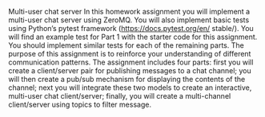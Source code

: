 Multi-user chat server
In this homework assignment you will implement a multi-user chat server using ZeroMQ.
You will also implement basic tests using Python’s pytest framework (https://docs.pytest.org/en/ stable/).
You will find an example test for Part 1 with the starter code for this assignment. You should implement
similar tests for each of the remaining parts.
The purpose of this assignment is to reinforce your understanding of different communication patterns. The
assignment includes four parts: first you will create a client/server pair for publishing messages to a chat
channel; you will then create a pub/sub mechanism for displaying the contents of the channel; next you will
integrate these two models to create an interactive, multi-user chat client/server; finally, you will create a
multi-channel client/server using topics to filter message.
